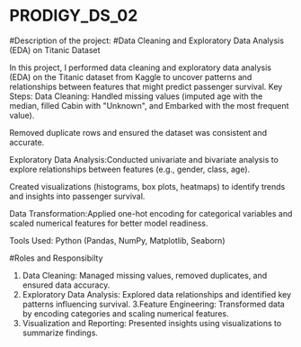 # PRODIGY_DS_02
#Description of the project: 
#Data Cleaning and Exploratory Data Analysis (EDA) on Titanic Dataset

In this project, I performed data cleaning and exploratory data analysis (EDA) on the Titanic dataset from Kaggle to uncover patterns and relationships between features that might predict passenger survival.
Key Steps:
Data Cleaning: Handled missing values (imputed age with the median, filled Cabin with "Unknown", and Embarked with the most frequent value).

Removed duplicate rows and ensured the dataset was consistent and accurate.

Exploratory Data Analysis:Conducted univariate and bivariate analysis to explore relationships between features (e.g., gender, class, age).

Created visualizations (histograms, box plots, heatmaps) to identify trends and insights into passenger survival.

Data Transformation:Applied one-hot encoding for categorical variables and scaled numerical features for better model readiness.

Tools Used: Python (Pandas, NumPy, Matplotlib, Seaborn)

#Roles and Responsibilty
1. Data Cleaning: Managed missing values, removed duplicates, and ensured data accuracy.
2. Exploratory Data Analysis: Explored data relationships and identified key patterns influencing survival.
3.Feature Engineering: Transformed data by encoding categories and scaling numerical features.
4. Visualization and Reporting: Presented insights using visualizations to summarize findings.
